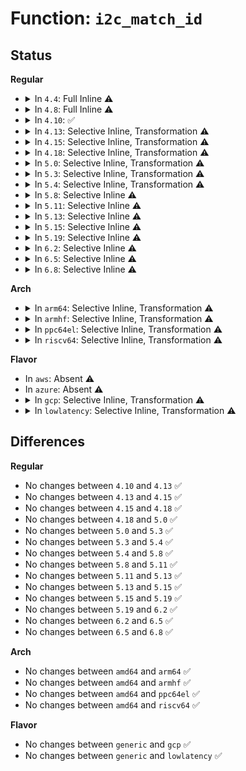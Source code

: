 # Function: <code>i2c_match_id</code>

## Status
<b>Regular</b>
<ul>
<li>
<details>
<summary>In <code>4.4</code>: Full Inline ⚠️</summary>

**Collision:** Unique Static

**Inline:** Full

**Transformation:** False

**Instances:**

```
In drivers/i2c/i2c-core.c (ffffffff81678bc4)
Location: drivers/i2c/i2c-core.c:491
Inline: True
Inline callers:
  - drivers/i2c/i2c-core.c:i2c_device_probe
  - drivers/i2c/i2c-core.c:i2c_device_match
```
</details>
</li>
<li>
<details>
<summary>In <code>4.8</code>: Full Inline ⚠️</summary>

**Collision:** Unique Static

**Inline:** Full

**Transformation:** False

**Instances:**

```
In drivers/i2c/i2c-core.c (ffffffff816d9f36)
Location: drivers/i2c/i2c-core.c:589
Inline: True
Inline callers:
  - drivers/i2c/i2c-core.c:i2c_device_probe
  - drivers/i2c/i2c-core.c:i2c_device_match
```
</details>
</li>
<li>
<details>
<summary>In <code>4.10</code>: ✅</summary>

```c
const struct i2c_device_id *i2c_match_id(const struct i2c_device_id *id, const struct i2c_client *client);
```

**Collision:** Unique Global

**Inline:** No

**Transformation:** False

**Instances:**

```
In drivers/i2c/i2c-core.c (ffffffff8170a020)
Location: drivers/i2c/i2c-core.c:683
Inline: False
Direct callers:
  - drivers/i2c/i2c-core.c:i2c_device_probe
  - drivers/i2c/i2c-core.c:i2c_device_match
```
**Symbols:**

```
ffffffff8170a020-ffffffff8170a06e: i2c_match_id (STB_GLOBAL)
```
</details>
</li>
<li>
<details>
<summary>In <code>4.13</code>: Selective Inline, Transformation ⚠️</summary>

```c
const struct i2c_device_id *i2c_match_id(const struct i2c_device_id *id, const struct i2c_client *client);
```

**Collision:** Unique Global

**Inline:** Selective

**Transformation:** True

**Instances:**

```
In drivers/i2c/i2c-core-base.c (ffffffff8171f915)
Location: drivers/i2c/i2c-core-base.c:83
Inline: True
Inline callers:
  - drivers/i2c/i2c-core-base.c:i2c_device_match
Direct callers:
  - drivers/i2c/i2c-core-base.c:i2c_device_match
```
**Symbols:**

```
ffffffff8171f870-ffffffff8171f8b4: i2c_match_id.part.24 (STB_LOCAL)
ffffffff8171f8c0-ffffffff8171f8dd: i2c_match_id (STB_GLOBAL)
```
</details>
</li>
<li>
<details>
<summary>In <code>4.15</code>: Selective Inline, Transformation ⚠️</summary>

```c
const struct i2c_device_id *i2c_match_id(const struct i2c_device_id *id, const struct i2c_client *client);
```

**Collision:** Unique Global

**Inline:** Selective

**Transformation:** True

**Instances:**

```
In drivers/i2c/i2c-core-base.c (ffffffff81790875)
Location: drivers/i2c/i2c-core-base.c:84
Inline: True
Inline callers:
  - drivers/i2c/i2c-core-base.c:i2c_device_match
Direct callers:
  - drivers/i2c/i2c-core-base.c:i2c_device_match
```
**Symbols:**

```
ffffffff817907d0-ffffffff81790814: i2c_match_id.part.26 (STB_LOCAL)
ffffffff81790820-ffffffff8179083d: i2c_match_id (STB_GLOBAL)
```
</details>
</li>
<li>
<details>
<summary>In <code>4.18</code>: Selective Inline, Transformation ⚠️</summary>

```c
const struct i2c_device_id *i2c_match_id(const struct i2c_device_id *id, const struct i2c_client *client);
```

**Collision:** Unique Global

**Inline:** Selective

**Transformation:** True

**Instances:**

```
In drivers/i2c/i2c-core-base.c (ffffffff817d3593)
Location: drivers/i2c/i2c-core-base.c:86
Inline: True
Inline callers:
  - drivers/i2c/i2c-core-base.c:i2c_device_probe
  - drivers/i2c/i2c-core-base.c:i2c_device_match
Direct callers:
  - drivers/i2c/i2c-core-base.c:i2c_device_probe
  - drivers/i2c/i2c-core-base.c:i2c_device_match
```
**Symbols:**

```
ffffffff817d33c0-ffffffff817d3404: i2c_match_id.part.25 (STB_LOCAL)
ffffffff817d3410-ffffffff817d342d: i2c_match_id (STB_GLOBAL)
```
</details>
</li>
<li>
<details>
<summary>In <code>5.0</code>: Selective Inline, Transformation ⚠️</summary>

```c
const struct i2c_device_id *i2c_match_id(const struct i2c_device_id *id, const struct i2c_client *client);
```

**Collision:** Unique Global

**Inline:** Selective

**Transformation:** True

**Instances:**

```
In drivers/i2c/i2c-core-base.c (ffffffff817fa758)
Location: drivers/i2c/i2c-core-base.c:86
Inline: True
Inline callers:
  - drivers/i2c/i2c-core-base.c:i2c_device_probe
  - drivers/i2c/i2c-core-base.c:i2c_device_match
Direct callers:
  - drivers/i2c/i2c-core-base.c:i2c_device_probe
  - drivers/i2c/i2c-core-base.c:i2c_device_match
```
**Symbols:**

```
ffffffff817fa590-ffffffff817fa5d4: i2c_match_id.part.28 (STB_LOCAL)
ffffffff817fa5e0-ffffffff817fa5fd: i2c_match_id (STB_GLOBAL)
```
</details>
</li>
<li>
<details>
<summary>In <code>5.3</code>: Selective Inline, Transformation ⚠️</summary>

```c
const struct i2c_device_id *i2c_match_id(const struct i2c_device_id *id, const struct i2c_client *client);
```

**Collision:** Unique Global

**Inline:** Selective

**Transformation:** True

**Instances:**

```
In drivers/i2c/i2c-core-base.c (ffffffff8183b4ad)
Location: drivers/i2c/i2c-core-base.c:78
Inline: True
Inline callers:
  - drivers/i2c/i2c-core-base.c:i2c_device_probe
  - drivers/i2c/i2c-core-base.c:i2c_device_match
Direct callers:
  - drivers/i2c/i2c-core-base.c:i2c_device_probe
  - drivers/i2c/i2c-core-base.c:i2c_device_match
```
**Symbols:**

```
ffffffff8183b2c0-ffffffff8183b307: i2c_match_id.part.0 (STB_LOCAL)
ffffffff8183b310-ffffffff8183b32d: i2c_match_id (STB_GLOBAL)
```
</details>
</li>
<li>
<details>
<summary>In <code>5.4</code>: Selective Inline, Transformation ⚠️</summary>

```c
const struct i2c_device_id *i2c_match_id(const struct i2c_device_id *id, const struct i2c_client *client);
```

**Collision:** Unique Global

**Inline:** Selective

**Transformation:** True

**Instances:**

```
In drivers/i2c/i2c-core-base.c (ffffffff8186ce3d)
Location: drivers/i2c/i2c-core-base.c:78
Inline: True
Inline callers:
  - drivers/i2c/i2c-core-base.c:i2c_device_probe
  - drivers/i2c/i2c-core-base.c:i2c_device_match
Direct callers:
  - drivers/i2c/i2c-core-base.c:i2c_device_probe
  - drivers/i2c/i2c-core-base.c:i2c_device_match
```
**Symbols:**

```
ffffffff8186cc50-ffffffff8186cc97: i2c_match_id.part.0 (STB_LOCAL)
ffffffff8186cca0-ffffffff8186ccbd: i2c_match_id (STB_GLOBAL)
```
</details>
</li>
<li>
<details>
<summary>In <code>5.8</code>: Selective Inline ⚠️</summary>

```c
const struct i2c_device_id *i2c_match_id(const struct i2c_device_id *id, const struct i2c_client *client);
```

**Collision:** Unique Global

**Inline:** Selective

**Transformation:** False

**Instances:**

```
In drivers/i2c/i2c-core-base.c (ffffffff819418c7)
Location: drivers/i2c/i2c-core-base.c:78
Inline: True
Inline callers:
  - drivers/i2c/i2c-core-base.c:i2c_device_probe
  - drivers/i2c/i2c-core-base.c:i2c_device_probe
  - drivers/i2c/i2c-core-base.c:i2c_device_match
  - drivers/i2c/i2c-core-base.c:i2c_device_match
```
**Symbols:**

```
ffffffff81940910-ffffffff81940961: i2c_match_id (STB_GLOBAL)
```
</details>
</li>
<li>
<details>
<summary>In <code>5.11</code>: Selective Inline ⚠️</summary>

```c
const struct i2c_device_id *i2c_match_id(const struct i2c_device_id *id, const struct i2c_client *client);
```

**Collision:** Unique Global

**Inline:** Selective

**Transformation:** False

**Instances:**

```
In drivers/i2c/i2c-core-base.c (ffffffff81947c95)
Location: drivers/i2c/i2c-core-base.c:79
Inline: True
Inline callers:
  - drivers/i2c/i2c-core-base.c:i2c_device_probe
  - drivers/i2c/i2c-core-base.c:i2c_device_probe
  - drivers/i2c/i2c-core-base.c:i2c_device_match
  - drivers/i2c/i2c-core-base.c:i2c_device_match
```
**Symbols:**

```
ffffffff81946ce0-ffffffff81946d31: i2c_match_id (STB_GLOBAL)
```
</details>
</li>
<li>
<details>
<summary>In <code>5.13</code>: Selective Inline ⚠️</summary>

```c
const struct i2c_device_id *i2c_match_id(const struct i2c_device_id *id, const struct i2c_client *client);
```

**Collision:** Unique Global

**Inline:** Selective

**Transformation:** False

**Instances:**

```
In drivers/i2c/i2c-core-base.c (ffffffff8192b620)
Location: drivers/i2c/i2c-core-base.c:101
Inline: True
Inline callers:
  - drivers/i2c/i2c-core-base.c:i2c_device_probe
  - drivers/i2c/i2c-core-base.c:i2c_device_probe
  - drivers/i2c/i2c-core-base.c:i2c_device_match
  - drivers/i2c/i2c-core-base.c:i2c_device_match
```
**Symbols:**

```
ffffffff8192a5e0-ffffffff8192a631: i2c_match_id (STB_GLOBAL)
```
</details>
</li>
<li>
<details>
<summary>In <code>5.15</code>: Selective Inline ⚠️</summary>

```c
const struct i2c_device_id *i2c_match_id(const struct i2c_device_id *id, const struct i2c_client *client);
```

**Collision:** Unique Global

**Inline:** Selective

**Transformation:** False

**Instances:**

```
In drivers/i2c/i2c-core-base.c (ffffffff819ce7fd)
Location: drivers/i2c/i2c-core-base.c:101
Inline: True
Inline callers:
  - drivers/i2c/i2c-core-base.c:i2c_device_probe
  - drivers/i2c/i2c-core-base.c:i2c_device_probe
  - drivers/i2c/i2c-core-base.c:i2c_device_match
  - drivers/i2c/i2c-core-base.c:i2c_device_match
```
**Symbols:**

```
ffffffff819cd780-ffffffff819cd7d1: i2c_match_id (STB_GLOBAL)
```
</details>
</li>
<li>
<details>
<summary>In <code>5.19</code>: Selective Inline ⚠️</summary>

```c
const struct i2c_device_id *i2c_match_id(const struct i2c_device_id *id, const struct i2c_client *client);
```

**Collision:** Unique Global

**Inline:** Selective

**Transformation:** False

**Instances:**

```
In drivers/i2c/i2c-core-base.c (ffffffff81b304f6)
Location: drivers/i2c/i2c-core-base.c:101
Inline: True
Inline callers:
  - drivers/i2c/i2c-core-base.c:i2c_device_probe
  - drivers/i2c/i2c-core-base.c:i2c_device_probe
  - drivers/i2c/i2c-core-base.c:i2c_device_match
  - drivers/i2c/i2c-core-base.c:i2c_device_match
```
**Symbols:**

```
ffffffff81b2f960-ffffffff81b2f9be: i2c_match_id (STB_GLOBAL)
```
</details>
</li>
<li>
<details>
<summary>In <code>6.2</code>: Selective Inline ⚠️</summary>

```c
const struct i2c_device_id *i2c_match_id(const struct i2c_device_id *id, const struct i2c_client *client);
```

**Collision:** Unique Global

**Inline:** Selective

**Transformation:** False

**Instances:**

```
In drivers/i2c/i2c-core-base.c (ffffffff81cc47fa)
Location: drivers/i2c/i2c-core-base.c:101
Inline: True
Inline callers:
  - drivers/i2c/i2c-core-base.c:i2c_client_get_device_id
  - drivers/i2c/i2c-core-base.c:i2c_client_get_device_id
  - drivers/i2c/i2c-core-base.c:i2c_device_probe
  - drivers/i2c/i2c-core-base.c:i2c_device_probe
  - drivers/i2c/i2c-core-base.c:i2c_device_match
  - drivers/i2c/i2c-core-base.c:i2c_device_match
```
**Symbols:**

```
ffffffff81cc3e80-ffffffff81cc3ede: i2c_match_id (STB_GLOBAL)
```
</details>
</li>
<li>
<details>
<summary>In <code>6.5</code>: Selective Inline ⚠️</summary>

```c
const struct i2c_device_id *i2c_match_id(const struct i2c_device_id *id, const struct i2c_client *client);
```

**Collision:** Unique Global

**Inline:** Selective

**Transformation:** False

**Instances:**

```
In drivers/i2c/i2c-core-base.c (ffffffff81d2c77a)
Location: drivers/i2c/i2c-core-base.c:102
Inline: True
Inline callers:
  - drivers/i2c/i2c-core-base.c:i2c_client_get_device_id
  - drivers/i2c/i2c-core-base.c:i2c_client_get_device_id
  - drivers/i2c/i2c-core-base.c:i2c_device_match
  - drivers/i2c/i2c-core-base.c:i2c_device_match
  - drivers/i2c/i2c-core-base.c:i2c_get_match_data
  - drivers/i2c/i2c-core-base.c:i2c_get_match_data
```
**Symbols:**

```
ffffffff81d2b830-ffffffff81d2b896: i2c_match_id (STB_GLOBAL)
```
</details>
</li>
<li>
<details>
<summary>In <code>6.8</code>: Selective Inline ⚠️</summary>

```c
const struct i2c_device_id *i2c_match_id(const struct i2c_device_id *id, const struct i2c_client *client);
```

**Collision:** Unique Global

**Inline:** Selective

**Transformation:** False

**Instances:**

```
In drivers/i2c/i2c-core-base.c (ffffffff81de264a)
Location: drivers/i2c/i2c-core-base.c:105
Inline: True
Inline callers:
  - drivers/i2c/i2c-core-base.c:i2c_client_get_device_id
  - drivers/i2c/i2c-core-base.c:i2c_client_get_device_id
  - drivers/i2c/i2c-core-base.c:i2c_device_match
  - drivers/i2c/i2c-core-base.c:i2c_device_match
  - drivers/i2c/i2c-core-base.c:i2c_get_match_data
  - drivers/i2c/i2c-core-base.c:i2c_get_match_data
```
**Symbols:**

```
ffffffff81de16f0-ffffffff81de1756: i2c_match_id (STB_GLOBAL)
```
</details>
</li>
</ul>
<b>Arch</b>
<ul>
<li>
<details>
<summary>In <code>arm64</code>: Selective Inline, Transformation ⚠️</summary>

```c
const struct i2c_device_id *i2c_match_id(const struct i2c_device_id *id, const struct i2c_client *client);
```

**Collision:** Unique Global

**Inline:** Selective

**Transformation:** True

**Instances:**

```
In drivers/i2c/i2c-core-base.c (ffff800010aafc98)
Location: drivers/i2c/i2c-core-base.c:78
Inline: True
Inline callers:
  - drivers/i2c/i2c-core-base.c:i2c_device_probe
  - drivers/i2c/i2c-core-base.c:i2c_device_match
Direct callers:
  - drivers/i2c/i2c-core-base.c:i2c_device_probe
  - drivers/i2c/i2c-core-base.c:i2c_device_match
```
**Symbols:**

```
ffff800010aaf920-ffff800010aaf988: i2c_match_id.part.0 (STB_LOCAL)
ffff800010aaf988-ffff800010aaf9d8: i2c_match_id (STB_GLOBAL)
```
</details>
</li>
<li>
<details>
<summary>In <code>armhf</code>: Selective Inline, Transformation ⚠️</summary>

```c
const struct i2c_device_id *i2c_match_id(const struct i2c_device_id *id, const struct i2c_client *client);
```

**Collision:** Unique Global

**Inline:** Selective

**Transformation:** True

**Instances:**

```
In drivers/i2c/i2c-core-base.c (c0b917dc)
Location: drivers/i2c/i2c-core-base.c:78
Inline: True
Inline callers:
  - drivers/i2c/i2c-core-base.c:i2c_device_probe
  - drivers/i2c/i2c-core-base.c:i2c_device_match
Direct callers:
  - drivers/i2c/i2c-core-base.c:i2c_device_probe
  - drivers/i2c/i2c-core-base.c:i2c_device_match
```
**Symbols:**

```
c0b91468-c0b914c0: i2c_match_id.part.0 (STB_LOCAL)
c0b914c0-c0b914f0: i2c_match_id (STB_GLOBAL)
```
</details>
</li>
<li>
<details>
<summary>In <code>ppc64el</code>: Selective Inline, Transformation ⚠️</summary>

```c
const struct i2c_device_id *i2c_match_id(const struct i2c_device_id *id, const struct i2c_client *client);
```

**Collision:** Unique Global

**Inline:** Selective

**Transformation:** True

**Instances:**

```
In drivers/i2c/i2c-core-base.c (c000000000b92ea0)
Location: drivers/i2c/i2c-core-base.c:78
Inline: True
Inline callers:
  - drivers/i2c/i2c-core-base.c:i2c_device_probe
  - drivers/i2c/i2c-core-base.c:i2c_device_match
Direct callers:
  - drivers/i2c/i2c-core-base.c:i2c_device_probe
  - drivers/i2c/i2c-core-base.c:i2c_device_match
```
**Symbols:**

```
c000000000b92980-c000000000b92b8c: i2c_match_id.part.0 (STB_LOCAL)
c000000000b92b90-c000000000b92bc8: i2c_match_id (STB_GLOBAL)
```
</details>
</li>
<li>
<details>
<summary>In <code>riscv64</code>: Selective Inline, Transformation ⚠️</summary>

```c
const struct i2c_device_id *i2c_match_id(const struct i2c_device_id *id, const struct i2c_client *client);
```

**Collision:** Unique Global

**Inline:** Selective

**Transformation:** True

**Instances:**

```
In drivers/i2c/i2c-core-base.c (ffffffe0006b835e)
Location: drivers/i2c/i2c-core-base.c:78
Inline: True
Inline callers:
  - drivers/i2c/i2c-core-base.c:i2c_device_probe
  - drivers/i2c/i2c-core-base.c:i2c_device_match
Direct callers:
  - drivers/i2c/i2c-core-base.c:i2c_device_probe
  - drivers/i2c/i2c-core-base.c:i2c_device_match
```
**Symbols:**

```
ffffffe0006b8008-ffffffe0006b8062: i2c_match_id.part.0 (STB_LOCAL)
ffffffe0006b8062-ffffffe0006b80a8: i2c_match_id (STB_GLOBAL)
```
</details>
</li>
</ul>
<b>Flavor</b>
<ul>
<li>
In <code>aws</code>: Absent ⚠️
</li>
<li>
In <code>azure</code>: Absent ⚠️
</li>
<li>
<details>
<summary>In <code>gcp</code>: Selective Inline, Transformation ⚠️</summary>

```c
const struct i2c_device_id *i2c_match_id(const struct i2c_device_id *id, const struct i2c_client *client);
```

**Collision:** Unique Global

**Inline:** Selective

**Transformation:** True

**Instances:**

```
In drivers/i2c/i2c-core-base.c (ffffffff81860fcd)
Location: drivers/i2c/i2c-core-base.c:78
Inline: True
Inline callers:
  - drivers/i2c/i2c-core-base.c:i2c_device_probe
  - drivers/i2c/i2c-core-base.c:i2c_device_match
Direct callers:
  - drivers/i2c/i2c-core-base.c:i2c_device_probe
  - drivers/i2c/i2c-core-base.c:i2c_device_match
```
**Symbols:**

```
ffffffff81860de0-ffffffff81860e27: i2c_match_id.part.0 (STB_LOCAL)
ffffffff81860e30-ffffffff81860e4d: i2c_match_id (STB_GLOBAL)
```
</details>
</li>
<li>
<details>
<summary>In <code>lowlatency</code>: Selective Inline, Transformation ⚠️</summary>

```c
const struct i2c_device_id *i2c_match_id(const struct i2c_device_id *id, const struct i2c_client *client);
```

**Collision:** Unique Global

**Inline:** Selective

**Transformation:** True

**Instances:**

```
In drivers/i2c/i2c-core-base.c (ffffffff8187c1dd)
Location: drivers/i2c/i2c-core-base.c:78
Inline: True
Inline callers:
  - drivers/i2c/i2c-core-base.c:i2c_device_probe
  - drivers/i2c/i2c-core-base.c:i2c_device_match
Direct callers:
  - drivers/i2c/i2c-core-base.c:i2c_device_probe
  - drivers/i2c/i2c-core-base.c:i2c_device_match
```
**Symbols:**

```
ffffffff8187bff0-ffffffff8187c037: i2c_match_id.part.0 (STB_LOCAL)
ffffffff8187c040-ffffffff8187c05d: i2c_match_id (STB_GLOBAL)
```
</details>
</li>
</ul>

## Differences
<b>Regular</b>
<ul>
<li>
No changes between <code>4.10</code> and <code>4.13</code> ✅
</li>
<li>
No changes between <code>4.13</code> and <code>4.15</code> ✅
</li>
<li>
No changes between <code>4.15</code> and <code>4.18</code> ✅
</li>
<li>
No changes between <code>4.18</code> and <code>5.0</code> ✅
</li>
<li>
No changes between <code>5.0</code> and <code>5.3</code> ✅
</li>
<li>
No changes between <code>5.3</code> and <code>5.4</code> ✅
</li>
<li>
No changes between <code>5.4</code> and <code>5.8</code> ✅
</li>
<li>
No changes between <code>5.8</code> and <code>5.11</code> ✅
</li>
<li>
No changes between <code>5.11</code> and <code>5.13</code> ✅
</li>
<li>
No changes between <code>5.13</code> and <code>5.15</code> ✅
</li>
<li>
No changes between <code>5.15</code> and <code>5.19</code> ✅
</li>
<li>
No changes between <code>5.19</code> and <code>6.2</code> ✅
</li>
<li>
No changes between <code>6.2</code> and <code>6.5</code> ✅
</li>
<li>
No changes between <code>6.5</code> and <code>6.8</code> ✅
</li>
</ul>
<b>Arch</b>
<ul>
<li>
No changes between <code>amd64</code> and <code>arm64</code> ✅
</li>
<li>
No changes between <code>amd64</code> and <code>armhf</code> ✅
</li>
<li>
No changes between <code>amd64</code> and <code>ppc64el</code> ✅
</li>
<li>
No changes between <code>amd64</code> and <code>riscv64</code> ✅
</li>
</ul>
<b>Flavor</b>
<ul>
<li>
No changes between <code>generic</code> and <code>gcp</code> ✅
</li>
<li>
No changes between <code>generic</code> and <code>lowlatency</code> ✅
</li>
</ul>
